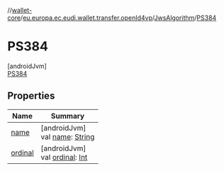 //[wallet-core](../../../../index.md)/[eu.europa.ec.eudi.wallet.transfer.openId4vp](../../index.md)/[JwsAlgorithm](../index.md)/[PS384](index.md)

# PS384

[androidJvm]\
[PS384](index.md)

## Properties

| Name | Summary |
|---|---|
| [name](../-ed448/index.md#-372974862%2FProperties%2F1615067946) | [androidJvm]<br>val [name](../-ed448/index.md#-372974862%2FProperties%2F1615067946): [String](https://kotlinlang.org/api/latest/jvm/stdlib/kotlin-stdlib/kotlin/-string/index.html) |
| [ordinal](../-ed448/index.md#-739389684%2FProperties%2F1615067946) | [androidJvm]<br>val [ordinal](../-ed448/index.md#-739389684%2FProperties%2F1615067946): [Int](https://kotlinlang.org/api/latest/jvm/stdlib/kotlin-stdlib/kotlin/-int/index.html) |
